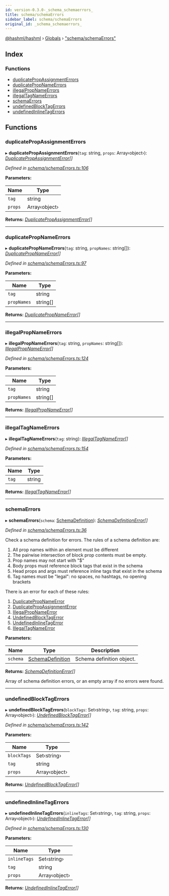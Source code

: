 ```yaml
---
id: version-0.3.0-_schema_schemaerrors_
title: schema/schemaErrors
sidebar_label: schema/schemaErrors
original_id: _schema_schemaerrors_
---
```


[@hashml/hashml](../index.md) › [Globals](../globals.md) › ["schema/schemaErrors"](_schema_schemaerrors_.md)

## Index

### Functions

* [duplicatePropAssignmentErrors](_schema_schemaerrors_.md#duplicatepropassignmenterrors)
* [duplicatePropNameErrors](_schema_schemaerrors_.md#duplicatepropnameerrors)
* [illegalPropNameErrors](_schema_schemaerrors_.md#illegalpropnameerrors)
* [illegalTagNameErrors](_schema_schemaerrors_.md#illegaltagnameerrors)
* [schemaErrors](_schema_schemaerrors_.md#schemaerrors)
* [undefinedBlockTagErrors](_schema_schemaerrors_.md#undefinedblocktagerrors)
* [undefinedInlineTagErrors](_schema_schemaerrors_.md#undefinedinlinetagerrors)

## Functions

###  duplicatePropAssignmentErrors

▸ **duplicatePropAssignmentErrors**(`tag`: string, `props`: Array‹object›): *[DuplicatePropAssignmentError](../classes/_schema_errors_.duplicatepropassignmenterror.md)[]*

*Defined in [schema/schemaErrors.ts:106](https://github.com/hashml/hashml/blob/6983021/src/schema/schemaErrors.ts#L106)*

**Parameters:**

Name | Type |
------ | ------ |
`tag` | string |
`props` | Array‹object› |

**Returns:** *[DuplicatePropAssignmentError](../classes/_schema_errors_.duplicatepropassignmenterror.md)[]*

___

###  duplicatePropNameErrors

▸ **duplicatePropNameErrors**(`tag`: string, `propNames`: string[]): *[DuplicatePropNameError](../classes/_schema_errors_.duplicatepropnameerror.md)[]*

*Defined in [schema/schemaErrors.ts:97](https://github.com/hashml/hashml/blob/6983021/src/schema/schemaErrors.ts#L97)*

**Parameters:**

Name | Type |
------ | ------ |
`tag` | string |
`propNames` | string[] |

**Returns:** *[DuplicatePropNameError](../classes/_schema_errors_.duplicatepropnameerror.md)[]*

___

###  illegalPropNameErrors

▸ **illegalPropNameErrors**(`tag`: string, `propNames`: string[]): *[IllegalPropNameError](../classes/_schema_errors_.illegalpropnameerror.md)[]*

*Defined in [schema/schemaErrors.ts:124](https://github.com/hashml/hashml/blob/6983021/src/schema/schemaErrors.ts#L124)*

**Parameters:**

Name | Type |
------ | ------ |
`tag` | string |
`propNames` | string[] |

**Returns:** *[IllegalPropNameError](../classes/_schema_errors_.illegalpropnameerror.md)[]*

___

###  illegalTagNameErrors

▸ **illegalTagNameErrors**(`tag`: string): *[IllegalTagNameError](../classes/_schema_errors_.illegaltagnameerror.md)[]*

*Defined in [schema/schemaErrors.ts:154](https://github.com/hashml/hashml/blob/6983021/src/schema/schemaErrors.ts#L154)*

**Parameters:**

Name | Type |
------ | ------ |
`tag` | string |

**Returns:** *[IllegalTagNameError](../classes/_schema_errors_.illegaltagnameerror.md)[]*

___

###  schemaErrors

▸ **schemaErrors**(`schema`: [SchemaDefinition](../interfaces/_schema_schemadefinition_.schemadefinition.md)): *[SchemaDefinitionError](../classes/_schema_errors_.schemadefinitionerror.md)[]*

*Defined in [schema/schemaErrors.ts:36](https://github.com/hashml/hashml/blob/6983021/src/schema/schemaErrors.ts#L36)*

Check a schema definition for errors. The rules of a schema definition are:

1. All prop names within an element must be different
2. The pairwise intersection of block prop contents must be empty.
3. Prop names may not start with "$"
4. Body props must reference block tags that exist in the schema
5. Head props and args must reference inline tags that exist in the schema
6. Tag names must be "legal": no spaces, no hashtags, no opening brackets

There is an error for each of these rules:

1. [DuplicatePropNameError](../classes/_schema_errors_.duplicatepropnameerror.md)
2. [DuplicatePropAssignmentError](../classes/_schema_errors_.duplicatepropassignmenterror.md)
3. [IllegalPropNameError](../classes/_schema_errors_.illegalpropnameerror.md)
4. [UndefinedBlockTagError](../classes/_schema_errors_.undefinedblocktagerror.md)
5. [UndefinedInlineTagError](../classes/_schema_errors_.undefinedinlinetagerror.md)
6. [IllegalTagNameError](../classes/_schema_errors_.illegaltagnameerror.md)

**Parameters:**

Name | Type | Description |
------ | ------ | ------ |
`schema` | [SchemaDefinition](../interfaces/_schema_schemadefinition_.schemadefinition.md) | Schema definition object. |

**Returns:** *[SchemaDefinitionError](../classes/_schema_errors_.schemadefinitionerror.md)[]*

Array of schema definition errors, or an empty array if no errors were found.

___

###  undefinedBlockTagErrors

▸ **undefinedBlockTagErrors**(`blockTags`: Set‹string›, `tag`: string, `props`: Array‹object›): *[UndefinedBlockTagError](../classes/_schema_errors_.undefinedblocktagerror.md)[]*

*Defined in [schema/schemaErrors.ts:142](https://github.com/hashml/hashml/blob/6983021/src/schema/schemaErrors.ts#L142)*

**Parameters:**

Name | Type |
------ | ------ |
`blockTags` | Set‹string› |
`tag` | string |
`props` | Array‹object› |

**Returns:** *[UndefinedBlockTagError](../classes/_schema_errors_.undefinedblocktagerror.md)[]*

___

###  undefinedInlineTagErrors

▸ **undefinedInlineTagErrors**(`inlineTags`: Set‹string›, `tag`: string, `props`: Array‹object›): *[UndefinedInlineTagError](../classes/_schema_errors_.undefinedinlinetagerror.md)[]*

*Defined in [schema/schemaErrors.ts:130](https://github.com/hashml/hashml/blob/6983021/src/schema/schemaErrors.ts#L130)*

**Parameters:**

Name | Type |
------ | ------ |
`inlineTags` | Set‹string› |
`tag` | string |
`props` | Array‹object› |

**Returns:** *[UndefinedInlineTagError](../classes/_schema_errors_.undefinedinlinetagerror.md)[]*
